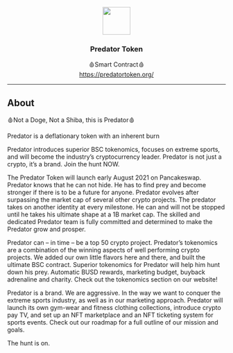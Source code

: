 <p align="center">
  <img src="https://predatortoken.org/wp-content/uploads/2021/08/pred-logo-125.png" width="64" />
  <br/>
  <h3 align="center">Predator Token</h3>
</p>
<p align="center">
  <span align="center">🩸Smart Contract🩸</span>
  <br/>
  <a href ="https://predatortoken.org/" target="_blank">https://predatortoken.org/</a>
</p>

---

## About

🩸Not a Doge, Not a Shiba, this is Predator🩸

Predator is a deflationary token with an inherent burn

Predator introduces superior BSC tokenomics, focuses on extreme sports, and will become the industry’s cryptocurrency leader. Predator is not just a crypto, it’s a brand. Join the hunt NOW.

The Predator Token will launch early August 2021 on Pancakeswap. Predator knows that he can not hide. He has to find prey and become stronger if there is to be a future for anyone. Predator evolves after surpassing the market cap of several other crypto projects. The predator takes on another identity at every milestone. He can and will not be stopped until he takes his ultimate shape at a 1B market cap. The skilled and dedicated Predator team is fully committed and determined to make the Predator grow and prosper.

Predator can – in time – be a top 50 crypto project. Predator’s tokenomics are a combination of the winning aspects of well performing crypto projects. We added our own little flavors here and there, and built the ultimate BSC contract. Superior tokenomics for Predator will help him hunt down his prey. Automatic BUSD rewards, marketing budget, buyback adrenaline and charity. Check out the tokenomics section on our website!

Predator is a brand. We are aggressive. In the way we want to conquer the extreme sports industry, as well as in our marketing approach. Predator will launch its own gym-wear and fitness clothing collections, introduce crypto pay TV, and set up an NFT marketplace and an NFT ticketing system for sports events. Check out our roadmap for a full outline of our mission and goals.

The hunt is on.
